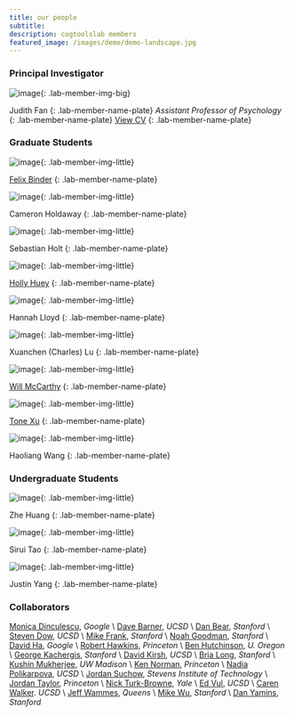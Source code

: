 ```yaml
---
title: our people
subtitle: 
description: cogtoolslab members
featured_image: /images/demo/demo-landscape.jpg
---
```


### Principal Investigator

![image]({{site.baseurl}}/images/people/FanJE_photo.jpg){: .lab-member-img-big}

Judith Fan
{: .lab-member-name-plate}
_Assistant Professor of Psychology_
{: .lab-member-name-plate}
<a href="{{site.url}}/cv/FanJudith_CV.pdf" target="_blank" rel="noopener noreferrer">View CV</a>
{: .lab-member-name-plate}

<!-- ### Postdocs

This could be you! -->

### Graduate Students

![image]({{site.baseurl}}/images/people/BinderF_photo.png){: .lab-member-img-little}

[Felix Binder](http://ac.felixbinder.net/)
{: .lab-member-name-plate}

![image]({{site.baseurl}}/images/people/HoldawayC_photo.jpg){: .lab-member-img-little}

Cameron Holdaway
{: .lab-member-name-plate}

![image]({{site.baseurl}}/images/people/HoltS_photo.jpg){: .lab-member-img-little}

Sebastian Holt
{: .lab-member-name-plate}

![image]({{site.baseurl}}/images/people/HueyH_photo.png){: .lab-member-img-little}

[Holly Huey](https://hollyhuey.github.io/)
{: .lab-member-name-plate}

![image]({{site.baseurl}}/images/people/harold.jpg){: .lab-member-img-little}

Hannah Lloyd
{: .lab-member-name-plate}

![image]({{site.baseurl}}/images/people/harold.jpg){: .lab-member-img-little}

Xuanchen (Charles) Lu
{: .lab-member-name-plate}

![image]({{site.baseurl}}/images/people/McCarthyW_photo.jpg){: .lab-member-img-little}

[Will McCarthy](http://wpmccarthy.com/)
{: .lab-member-name-plate}

![image]({{site.baseurl}}/images/people/XuT_photo.png){: .lab-member-img-little}

[Tone Xu](http://acsweb.ucsd.edu/~xix138/)
{: .lab-member-name-plate}

![image]({{site.baseurl}}/images/people/WangH_photo.jpg){: .lab-member-img-little}

Haoliang Wang
{: .lab-member-name-plate}

<!-- ### Research Staff -->

<!-- ![image]({{site.baseurl}}/images/people/YangY_photo.png){: .lab-member-img-little}

Yi Yang
{: .lab-member-name-plate} -->

### Undergraduate Students

![image]({{site.baseurl}}/images/people/harold.jpg){: .lab-member-img-little}

Zhe Huang
{: .lab-member-name-plate}

![image]({{site.baseurl}}/images/people/harold.jpg){: .lab-member-img-little}

Sirui Tao
{: .lab-member-name-plate}

![image]({{site.baseurl}}/images/people/YangJ_photo.jpg){: .lab-member-img-little}

Justin Yang
{: .lab-member-name-plate}

### Collaborators

[Monica Dinculescu](https://meowni.ca/), _Google_ \\
[Dave Barner](http://www.ladlab.com/), _UCSD_ \\
[Dan Bear](http://neuroailab.stanford.edu/), _Stanford_ \\
[Steven Dow](http://spdow.ucsd.edu/), _UCSD_ \\
[Mike Frank](https://web.stanford.edu/~mcfrank/), _Stanford_ \\
[Noah Goodman](https://cocolab.stanford.edu/), _Stanford_ \\
[David Ha](http://otoro.net/), _Google_ \\
[Robert Hawkins](https://rxdhawkins.com/), _Princeton_ \\
[Ben Hutchinson](https://hulacon.uoregon.edu/), _U. Oregon_ \\
[George Kachergis](https://kachergis.com/), _Stanford_ \\
[David Kirsh](http://adrenaline.ucsd.edu/kirsh/), _UCSD_ \\
[Bria Long](https://www.brialong.com/), _Stanford_ \\
[Kushin Mukherjee](https://kushinm.github.io/), _UW Madison_ \\
[Ken Norman](https://compmem.princeton.edu/), _Princeton_ \\
[Nadia Polikarpova](https://cseweb.ucsd.edu/~npolikarpova/), _UCSD_ \\
[Jordan Suchow](https://suchow.io/), _Stevens Institute of Technology_ \\
[Jordan Taylor](http://ipalab.princeton.edu/), _Princeton_ \\
[Nick Turk-Browne](https://ntblab.yale.edu/), _Yale_ \\
[Ed Vul](http://www.evullab.org/), _UCSD_ \\
[Caren Walker](http://elc-lab-ucsd.com/). _UCSD_ \\
[Jeff Wammes](https://www.thelamplab.ca/), _Queens_ \\
[Mike Wu](https://www.mikehwu.com/), _Stanford_ \\
[Dan Yamins](http://neuroailab.stanford.edu/), _Stanford_


